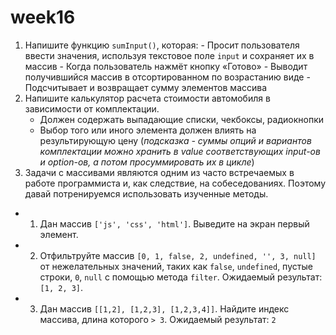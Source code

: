 # week16
1. Напишите функцию `sumInput()`, которая:
        - Просит пользователя ввести значения, используя текстовое поле `input` и сохраняет их в массив
        - Когда пользователь нажмёт кнопку «Готово»
            - Выводит получившийся массив в отсортированном по возрастанию виде
            - Подсчитывает и возвращает сумму элементов массива
2. Напишите калькулятор расчета стоимости автомобиля в зависимости от комплектации. 
    - Должен содержать выпадающие списки, чекбоксы, радиокнопки
    - Выбор того или иного элемента должен влиять на результирующую цену (*подсказка - суммы опций и вариантов комплектации можно хранить в value соответствующих input-ов и option-ов, а потом просуммировать их в цикле*)
3. Задачи с массивами являются одним из часто встречаемых в работе программиста и, как следствие, на собеседованиях. Поэтому давай потренируемся использовать изученные методы.
- 1. Дан массив `['js', 'css', 'html']`. Выведите на экран первый элемент.
- 2. Отфильтруйте массив `[0, 1, false, 2, undefined, '', 3, null]` от нежелательных значений, таких как `false`, `undefined`, пустые строки, `0`, `null` с помощью метода `filter`.  Ожидаемый результат: `[1, 2, 3]`.
- 3. Дан массив `[[1,2], [1,2,3], [1,2,3,4]]`. Найдите индекс массива, длина которого `> 3`. Ожидаемый результат: `2`

